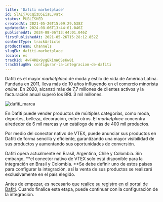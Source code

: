 ```yaml
---
title: 'Dafiti marketplace'
id: 5lAIj7OCqizD5EisLJvatx
status: PUBLISHED
createdAt: 2021-05-26T15:09:29.538Z
updatedAt: 2024-08-06T13:44:01.046Z
publishedAt: 2024-08-06T13:44:01.046Z
firstPublishedAt: 2021-05-26T15:28:12.852Z
contentType: trackArticle
productTeam: Channels
slugEN: dafiti-marketplace
locale: es
trackId: 4wF4RBx9ygEkimW6SsKw8i
trackSlugEN: configurar-la-integracion-de-dafiti
---
```


Dafiti es el mayor _marketplace_ de moda y estilo de vida de América Latina. Fundada en 2011, lleva más de 10 años influyendo en el comercio minorista _online_. En 2020, alcanzó más de 7,7 millones de clientes activos y la facturación anual superó los BRL 3 mil millones.

![dafiti_marca](https://raw.githubusercontent.com/vtexdocs/help-center-content/refs/heads/main/docs/es/tracks/configurar-la-integracion-de-dafiti/dafiti-marketplace_1.png)

En Dafiti puede vender productos de múltiples categorías, como moda, deportes, belleza, decoración, entre otros. El _marketplace_ concentra alrededor de 6 mil marcas y un catálogo de más de 400 mil productos.

Por medio del conector nativo de VTEX, puede anunciar sus productos en Dafiti de forma sencilla y eficiente, garantizando una mayor visibilidad de sus productos y aumentando sus oportunidades de conversión.

Dafiti opera actualmente en Brasil, Argentina, Chile y Colombia. Sin embargo, **el conector nativo de VTEX solo está disponible para la integración en Brasil y Colombia. **Se debe definir uno de estos países para configurar la integración, así la venta de sus productos se realizará exclusivamente en el país elegido.

Antes de empezar, es necesario que [realice su registro en el portal de Dafiti](https://www.dafiti.com.co/). Cuando finalice esta etapa, puede continuar con la configuración de la integración.

